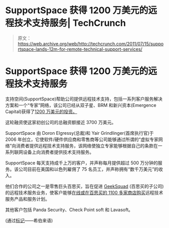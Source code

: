 # SupportSpace 获得 1200 万美元的远程技术支持服务| TechCrunch

> 原文：<https://web.archive.org/web/http://techcrunch.com/2011/07/15/supportspace-lands-12m-for-remote-technical-support-services/>

# SupportSpace 获得 1200 万美元的远程技术支持服务

支持空间(SupportSpace)帮助公司提供远程技术支持，包括一系列客户服务解决方案和一个“专家”网络，该公司已经从双子星、BRM 和新兴资本(Emergence Capital)获得了[1200 万美元的投资。](https://web.archive.org/web/20230316032428/http://www.crunchbase.com/company/support-space)

这轮融资使这家初创公司的总融资额接近 3700 万美元。

SupportSpace 由 Doron Elgressy(总裁)和 Yair Grindlinger(首席执行官)于 2006 年创立，它使软件/硬件供应商和零售商等公司能够通过所谓的“虚拟专家网络”向消费者提供远程技术支持服务，该网络使独立专家能够根据自己的条款在一系列联网设备上向消费者提供技术支持服务。

SupportSpace 每天支持成千上万的客户，并声称每月提供超过 500 万分钟的服务。该公司目前在美国和以色列雇佣了 75 名员工，并声称拥有“数千万美元”的收入。

他们合作的公司之一是零售巨头百思买，旨在促进 [GeekSquad](https://web.archive.org/web/20230316032428/http://www.geeksquad.com/) (百思买的子公司)的远程技术服务业务，使客户能够[在线或在百思买的 1100 多家商店购买](https://web.archive.org/web/20230316032428/http://support.geeksquad.com/support/expert)远程技术服务产品和服务计划。

其他客户包括 Panda Security、Check Point soft 和 Lavasoft。

(通过[标记](https://web.archive.org/web/20230316032428/http://www.themarker.com/hitech/1.667593)——希伯来语)